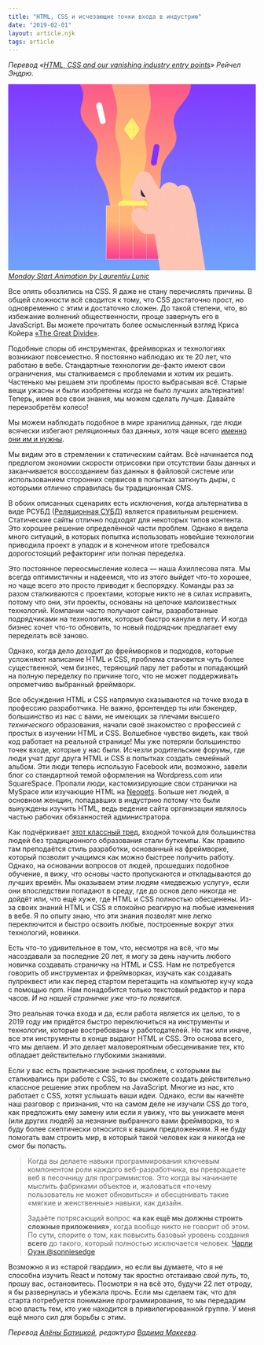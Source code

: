 ```yaml
---
title: "HTML, CSS и исчезающие точки входа в индустрию"
date: "2019-02-01"
layout: article.njk
tags: article
---
```


_Перевод «[HTML, CSS and our vanishing industry entry points](https://rachelandrew.co.uk/archives/2019/01/30/html-css-and-our-vanishing-industry-entry-points/)» Рейчел Эндрю._

![Monday Start Animation by Laurentiu Lunic](images/1.gif)
_[Monday Start Animation by Laurentiu Lunic](https://dribbble.com/shots/3944123-Monday-Start-Animation)_

Все опять обозлились на CSS. Я даже не стану перечислять причины. В общей сложности всё сводится к тому, что CSS достаточно прост, но одновременно с этим и достаточно сложен. До такой степени, что, во избежание волнений общественности, проще завернуть его в JavaScript. Вы можете прочитать более осмысленный взгляд Криса Койера [«The Great Divide»](https://css-tricks.com/the-great-divide/).

Подобные споры об инструментах, фреймворках и технологиях возникают повсеместно. Я постоянно наблюдаю их те 20 лет, что работаю в вебе. Стандартные технологии де-факто имеют свои ограничения, мы сталкиваемся с проблемами и хотим их решить. Частенько мы решаем эти проблемы просто выбрасывая всё. Старые вещи ужасны и были изобретены когда не было лучших альтернатив! Теперь, имея все свои знания, мы можем сделать лучше. Давайте переизобретём колесо!

Мы можем наблюдать подобное в мире хранилищ данных, где люди всячески избегают реляционных баз данных, хотя чаще всего [именно они им и нужны](https://twitter.com/simonw/status/1089554577723056128?s=20).

Мы видим это в стремлении к статическим сайтам. Всё начинается под предлогом экономии скорости отрисовки при отсутствии базы данных и заканчивается воссозданием баз данных в файловой системе или использованием сторонних сервисов в попытках заткнуть дыры, с которыми отлично справилась бы традиционная CMS.

В обоих описанных сценариях есть исключения, когда альтернатива в виде РСУБД ([Реляционная СУБД](https://ru.wikipedia.org/wiki/%D0%A0%D0%B5%D0%BB%D1%8F%D1%86%D0%B8%D0%BE%D0%BD%D0%BD%D0%B0%D1%8F_%D0%A1%D0%A3%D0%91%D0%94)) является правильным решением. Статические сайты отлично подходят для некоторых типов контента. Это хорошее решение определённой части проблем. Однако я видела много ситуаций, в которых попытка использовать новейшие технологии приводила проект в упадок и в конечном итоге требовался дорогостоящий рефакторинг или полная переделка.

Это постоянное переосмысление колеса — наша Ахиллесова пята. Мы всегда оптимистичны и надеемся, что из этого выйдет что-то хорошее, но чаще всего это просто приводит к беспорядку. Команды раз за разом сталкиваются с проектами, которые никто не в силах исправить, потому что они, эти проекты, основаны на цепочке малоизвестных технологий. Компании часто получают сайты, разработанные подрядчиками на технологиях, которые быстро канули в лету. И когда бизнес хочет что-то обновить, то новый подрядчик предлагает ему переделать всё заново.

Однако, когда дело доходит до фреймворков и подходов, которые усложняют написание HTML и CSS, проблема становится чуть более существенной, чем бизнес, теряющий пару лет работы и попадающий на полную переделку по причине того, что не может поддерживать опрометчиво выбранный фреймворк.

Все обсуждения HTML и CSS напрямую сказываются на точке входа в профессию разработчика. Не важно, фронтендер ты или бэкендер, большинство из нас с вами, не имеющих за плечами высшего _технического_ образования, начали своё знакомство с профессией с простых в изучении HTML и CSS. Волшебное чувство видеть, как твой код работает на реальной странице! Мы уже потеряли большинство точек входе, которые у нас были. Исчезли родительские форумы, где люди учат друг друга HTML и CSS в попытках создать семейный альбом. Эти люди теперь использую Facebook или, возможно, завели блог со стандартной темой оформления на Wordpress.com или SquareSpace. Пропали люди, кастомизирующие свои странички на MySpace или изучающие HTML на [Neopets](https://www.reddit.com/r/neopets/comments/25nmni/how_many_people_started_coding_because_of_neopets/). Больше нет людей, в основном женщин, попадавших в индустрию потому что были вынуждены изучить HTML, ведь ведение сайта организации являлось частью рабочих обязанностей администратора.

Как подчёркивает [этот классный тред](https://twitter.com/betsythemuffin/status/1090342513054007296), входной точкой для большинства людей без традиционного образования стали буткемпы. Как правило там преподаётся стиль разработки, основанный на фреймворке, который позволит учащимся как можно быстрее получить работу. Однако, на основании вопросов от людей, прошедших подобное обучение, я вижу, что основы часто пропускаются и откладываются до лучших времён. Мы оказываем этим людям «медвежью услугу», если они впоследствии попадают в среду, где до основ дело никогда не дойдёт или, что ещё хуже, где HTML и CSS полностью обесценены. Из-за своих знаний HTML и CSS я спокойно реагирую на любые изменения в вебе. Я по опыту знаю, что эти знания позволят мне легко переключится и быстро освоить любые, построенные вокруг этих технологий, новинки.

Есть что-то удивительное в том, что, несмотря на всё, что мы насоздавали за последние 20 лет, я могу за день научить любого новичка создавать страничку на HTML и CSS. Нам не потребуется говорить об инструментах и фреймворках, изучать как создавать пулреквест или как перед стартом перетащить на компьютер кучу кода с помощью npm. Нам понадобится только текстовый редактор и пара часов. _И на нашей страничке уже что-то появится._

Это реальная точка входа и да, если работа является их целью, то в 2019 году им придётся быстро переключиться на инструменты и технологии, которые востребованы у работодателей. Но так или иначе, все эти инструменты в конце выдают HTML и CSS. Это основа всего, что мы делаем. И это делает маловероятным обесценивание тех, кто обладает действительно глубокими знаниями.

Если у вас есть практические знания проблем, с которыми вы сталкивались при работе с CSS, то вы сможете создать действительно классное решение этих проблем на JavaScript. Многие из нас, кто работает с CSS, хотят услышать ваши идеи. Однако, если вы начнёте наш разговор с признания, что на самом деле не изучали CSS до того, как предложить ему замену или если я увижу, что вы унижаете меня (или других людей) за незнание выбранного вами фреймворка, то я буду более скептически относится к вашим предложениям. Я не буду помогать вам строить мир, в который такой человек как я никогда не смог бы попасть.

> Когда вы делаете навыки программирования ключевым компонентом роли каждого веб-разработчика, вы превращаете веб в песочницу для программистов. Это когда вы начинаете мыслить фабриками объектов и, жаловаться «почему пользователь не может обновиться» и обесценивать такие «мягкие и женственные» навыки, как дизайн.
>
> Задаёте потрясающий вопрос **«а как ещё мы должны строить сложные приложения»**, когда вообще никто не говорит об этом. По сути, спорите о том, как повысить базовый уровень создания **всего** до такого, который полностью исключается человек.
> [Чарли Оуэн @sonniesedge](https://twitter.com/sonniesedge/status/1089801399788101632)

Возможно я из «старой гвардии», но если вы думаете, что я не способна изучить React и потому так яростно отстаиваю _свой путь_, то, прошу вас, остановитесь. Посмотри я на всё это, будучи 22 лет отроду, я бы развернулась и убежала прочь. Если мы сделаем так, что для старта потребуется понимание программирования, то мы передадим всю власть тем, кто уже находится в привилегированной группе. У меня ещё много сил для борьбы с этим.

_Перевод [Алёны Батицкой](https://medium.com/@ABatickaya), редактура [Вадима Макеева](https://medium.com/@pepelsbey)._
